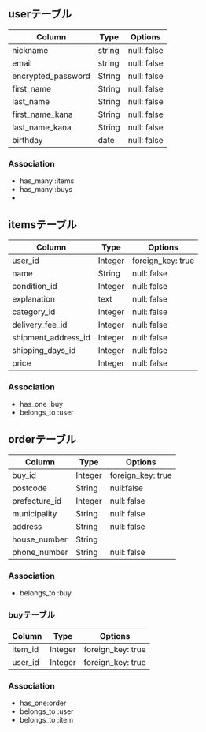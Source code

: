 
## userテーブル
|Column|Type|Options|
|------|----|-------|
|nickname|string|null: false|
|email|string|null: false|
|encrypted_password|String|null: false|
|first_name|String|null: false|
|last_name|String|null: false|
|first_name_kana|String|null: false|
|last_name_kana|String|null: false|
|birthday|date|null: false|

### Association
- has_many :items
- has_many :buys
- 




## itemsテーブル
|Column|Type|Options|
|------|----|-------|
|user_id|Integer|foreign_key: true|
|name|String|null: false|
|condition_id|Integer|null: false|
|explanation|text|null: false|
|category_id|Integer|null: false|
|delivery_fee_id|Integer|null: false|
|shipment_address_id|Integer|null: false|
|shipping_days_id|Integer|null: false|
|price|Integer|null: false|

### Association
- has_one  :buy
- belongs_to :user



## orderテーブル
|Column|Type|Options|
|------|----|-------|
|buy_id|Integer|foreign_key: true|
|postcode|String|null:false|
|prefecture_id|Integer|null: false|
|municipality|String|null: false|
|address|String|null: false|
|house_number|String|
|phone_number|String|null: false|


### Association
- belongs_to :buy



### buyテーブル
|Column|Type|Options|
|------|----|-------|
|item_id|Integer|foreign_key: true|
|user_id|Integer|foreign_key: true|

### Association
- has_one:order
- belongs_to :user
- belongs_to :item

